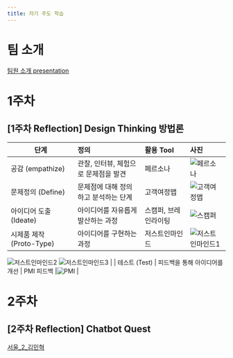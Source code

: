 ```yaml
---
title: 자기 주도 학습
---
```

# 팀 소개
[팀원 소개 presentation](https://gitpitch.com/doohong91/5dollar)


# 1주차

## [1주차 Reflection] Design Thinking 방법론



| 단계 | 정의 | 활용 Tool | 사진 |
| ---------- | :--------- | :---------- | :---------- |
| 공감 (empathize) | 관찰, 인터뷰, 체험으로 문제점을 발견 | 페르소나 |![페르소나](https://user-images.githubusercontent.com/30791915/50471116-9d77f500-09f6-11e9-8684-3238c44cb6e5.png)|
| 문제정의 (Define) | 문제점에 대해 정의하고 분석하는 단계 | 고객여정맵 |![고객여정맵](https://user-images.githubusercontent.com/30791915/50471114-9cdf5e80-09f6-11e9-9312-7be304621618.png) |
| 아이디어 도출 (Ideate) | 아이디어를 자유롭게 발산하는 과정 | 스캠퍼, 브레인라이팅 |![스캠퍼](https://user-images.githubusercontent.com/30791915/50471115-9cdf5e80-09f6-11e9-8250-4b9fe0e163a5.png) |
| 시제품 제작 (Proto-Type) | 아이디어를 구현하는 과정 | 저스트인마인드 |![저스트인마인드1](https://user-images.githubusercontent.com/30791915/50470841-97cddf80-09f5-11e9-8210-8f21ccbaa430.jpg)
![저스트인마인드2](https://user-images.githubusercontent.com/30791915/50470839-97cddf80-09f5-11e9-821f-a0c7bdf19547.jpg)
![저스트인마인드3](https://user-images.githubusercontent.com/30791915/50470842-97cddf80-09f5-11e9-988d-220ba5ba9b35.jpg) |
| 테스트 (Test) | 피드백을 통해 아이디어를 개선 | PMI 피드백 |![PMI](https://user-images.githubusercontent.com/30791915/50471153-b84a6980-09f6-11e9-8c1a-616e2763bac3.png)  |


# 2주차

## [2주차 Reflection] Chatbot Quest
[서울\_2\_김민혁](https://github.com/5different/ssafy_week2_chatbot)
